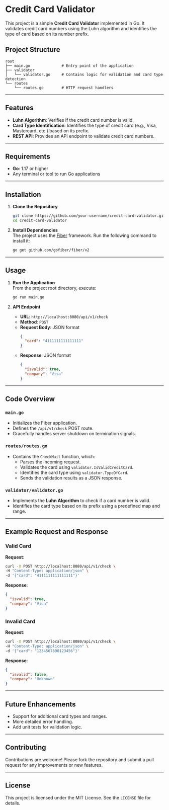 # Credit Card Validator

This project is a simple **Credit Card Validator** implemented in Go. It validates credit card numbers using the Luhn algorithm and identifies the type of card based on its number prefix.

## Project Structure

```
root
├── main.go              # Entry point of the application
├── validator
│   └── validator.go     # Contains logic for validation and card type detection
└── routes
    └── routes.go        # HTTP request handlers
```

---

## Features

- **Luhn Algorithm**: Verifies if the credit card number is valid.
- **Card Type Identification**: Identifies the type of credit card (e.g., Visa, Mastercard, etc.) based on its prefix.
- **REST API**: Provides an API endpoint to validate credit card numbers.

---

## Requirements

- **Go**: 1.17 or higher
- Any terminal or tool to run Go applications

---

## Installation

1. **Clone the Repository**  
   ```bash
   git clone https://github.com/your-username/credit-card-validator.git
   cd credit-card-validator
   ```

2. **Install Dependencies**  
   The project uses the [Fiber](https://github.com/gofiber/fiber) framework. Run the following command to install it:  
   ```bash
   go get github.com/gofiber/fiber/v2
   ```

---

## Usage

1. **Run the Application**  
   From the project root directory, execute:  
   ```bash
   go run main.go
   ```

2. **API Endpoint**  
   - **URL**: `http://localhost:8080/api/v1/check`
   - **Method**: `POST`
   - **Request Body**: JSON format
     ```json
     {
       "card": "4111111111111111"
     }
     ```
   - **Response**: JSON format
     ```json
     {
       "isvalid": true,
       "company": "Visa"
     }
     ```

---

## Code Overview

### `main.go`

- Initializes the Fiber application.
- Defines the `/api/v1/check` POST route.
- Gracefully handles server shutdown on termination signals.

### `routes/routes.go`

- Contains the `CheckMail` function, which:
  - Parses the incoming request.
  - Validates the card using `validator.IsValidCreditCard`.
  - Identifies the card type using `validator.TypeOfCard`.
  - Sends the validation results as a JSON response.

### `validator/validator.go`

- Implements the **Luhn Algorithm** to check if a card number is valid.
- Identifies the card type based on its prefix using a predefined map and range.

---

## Example Request and Response

### Valid Card

**Request**:  
```bash
curl -X POST http://localhost:8080/api/v1/check \
-H "Content-Type: application/json" \
-d '{"card": "4111111111111111"}'
```

**Response**:  
```json
{
  "isvalid": true,
  "company": "Visa"
}
```

### Invalid Card

**Request**:  
```bash
curl -X POST http://localhost:8080/api/v1/check \
-H "Content-Type: application/json" \
-d '{"card": "1234567890123456"}'
```

**Response**:  
```json
{
  "isvalid": false,
  "company": "Unknown"
}
```

---

## Future Enhancements

- Support for additional card types and ranges.
- More detailed error handling.
- Add unit tests for validation logic.

---

## Contributing

Contributions are welcome! Please fork the repository and submit a pull request for any improvements or new features.

---

## License

This project is licensed under the MIT License. See the `LICENSE` file for details.
